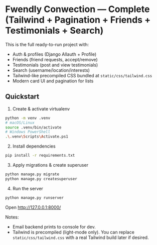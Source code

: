 # Fwendly Conwection — Complete (Tailwind + Pagination + Friends + Testimonials + Search)

This is the full ready-to-run project with:
- Auth & profiles (Django Allauth + Profile)
- Friends (friend requests, accept/remove)
- Testimonials (post and view testimonials)
- Search (username/location/interests)
- Tailwind-like precompiled CSS bundled at `static/css/tailwind.css`
- Modern card UI and pagination for lists

## Quickstart
1. Create & activate virtualenv
```bash
python -m venv .venv
# macOS/Linux
source .venv/bin/activate
# Windows PowerShell
.\.venv\Scripts\Activate.ps1
```
2. Install dependencies
```bash
pip install -r requirements.txt
```
3. Apply migrations & create superuser
```bash
python manage.py migrate
python manage.py createsuperuser
```
4. Run the server
```bash
python manage.py runserver
```
Open http://127.0.0.1:8000/

Notes:
- Email backend prints to console for dev.
- Tailwind is precompiled (light-mode only). You can replace `static/css/tailwind.css` with a real Tailwind build later if desired.

